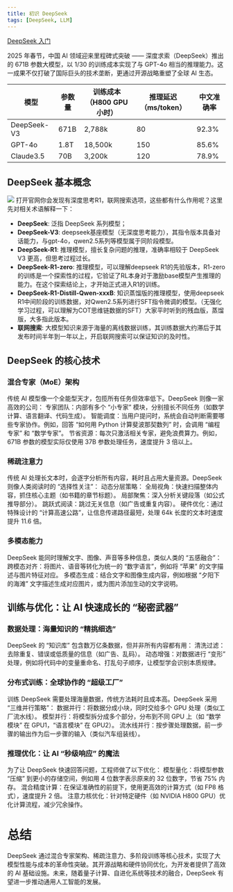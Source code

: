 ```yaml
---
title: 初识 DeepSeek
tags: [DeepSeek, LLM]
---
```


[DeepSeek 入门](https://scc.ustc.edu.cn/_upload/article/files/bd/11/edc7c00b4726b6f09c82d41cb3d5/7fed3cfc-7ff4-40cd-8762-e5e62913d6b8.pdf)

2025 年春节，中国 AI 领域迎来里程碑式突破 —— 深度求索（DeepSeek）推出的 671B 参数大模型，以 1/30 的训练成本实现了与 GPT-4o 相当的推理能力。这一成果不仅打破了国际巨头的技术垄断，更通过开源战略重塑了全球 AI 生态。


| 模型        |	参数量 |	训练成本（H800 GPU 小时） |	推理延迟（ms/token）|	中文准确率 |
|----        | --    | --                         | --                | -- |
|DeepSeek-V3 |	671B |	2,788k                   |	80	               |92.3%|
|GPT-4o	     | 1.8T	 |18,500k	                 |150                |85.6%|
|Claude3.5	 | 70B	 |3,200k                     |120	              |78.9%|

## DeepSeek 基本概念
![](https://cdn.jsdelivr.net/gh/0326/imgs@main/blog/20250426163926352.png)
打开官网你会发现有深度思考R1，联网搜索选项，这些都有什么作用呢？这里先对相关术语解释一下：
- **DeepSeek**: 泛指 DeepSeek 系列模型；
- **DeepSeek-V3**: deepseek基座模型（无深度思考能力），其指令版本具备对话能力，与gpt-4o，qwen2.5系列等模型属于同阶段模型。
- **DeepSeek-R1**: 推理模型，擅长复杂问题的推理，准确率相较于 DeepSeek V3 更高，但思考过程过长。
- **DeepSeek-R1-zero**: 推理模型，可以理解deepseek R1的先验版本，R1-zero的训练是一个探索性的过程，它验证了RL本身对于激励base模型产生推理的能力。在这个探索结论上，才开始正式进入R1的训练。
- **DeepSeek-R1-Distill-Qwen-xxxB**: 知识蒸馏版的推理模型，使用deepseek R1中间阶段的训练数据，对Qwen2.5系列进行SFT指令微调的模型。（无强化学习过程，可以理解为COT思维链数据的SFT）大家平时听到的残血版，蒸馏版，大多指此版本。
- **联网搜索**: 大模型知识来源于海量的离线数据训练，其训练数据大约滞后于其发布时间半年到一年以上，开启联网搜索可以保证知识的及时性。


## DeepSeek 的核心技术
### 混合专家（MoE）架构
传统 AI 模型像一个全能型天才，包揽所有任务但效率低下。DeepSeek 则像一家高效的公司：
专家团队：内部有多个 “小专家” 模块，分别擅长不同任务（如数学计算、语言翻译、代码生成）。
智能调度：当用户提问时，系统会自动判断需要哪些专家协作。例如，回答 “如何用 Python 计算斐波那契数列” 时，会调用 “编程专家” 和 “数学专家”。
节省资源：每次只激活相关专家，避免浪费算力。例如，671B 参数的模型实际仅使用 37B 参数处理任务，速度提升 3 倍以上。

### 稀疏注意力
传统 AI 处理长文本时，会逐字分析所有内容，耗时且占用大量资源。DeepSeek 则像人类阅读时的 “选择性关注”：
动态分层策略：
全局视角：快速扫描整体内容，抓住核心主题（如书籍的章节标题）。
局部聚焦：深入分析关键段落（如公式推导部分）。
跳跃式阅读：跳过无关信息（如广告或重复内容）。
硬件优化：通过特殊设计的 “计算高速公路”，让信息传递路径最短，处理 64k 长度的文本时速度提升 11.6 倍。

### 多模态能力
DeepSeek 能同时理解文字、图像、声音等多种信息，类似人类的 “五感融合”：
跨模态对齐：将图片、语音等转化为统一的 “数字语言”，例如将 “苹果” 的文字描述与图片特征对应。
多模态生成：结合文字和图像生成内容，例如根据 “夕阳下的海滩” 文字描述生成对应图片，或为图片添加生动的文字说明。


## 训练与优化：让 AI 快速成长的 “秘密武器”
### 数据处理：海量知识的 “精挑细选”
DeepSeek 的 “知识库” 包含数万亿条数据，但并非所有内容都有用：
清洗过滤：去除重复、错误或低质量的信息（如广告、乱码）。
动态增强：对数据进行 “变形” 处理，例如将代码中的变量重命名、打乱句子顺序，让模型学会识别本质规律。

### 分布式训练：全球协作的 “超级工厂”
训练 DeepSeek 需要处理海量数据，传统方法耗时且成本高。DeepSeek 采用 “三维并行策略”：
数据并行：将数据分成小块，同时交给多个 GPU 处理（类似工厂流水线）。
模型并行：将模型拆分成多个部分，分布到不同 GPU 上（如 “数学模块” 在 GPU1，“语言模块” 在 GPU2）。
流水线并行：按步骤处理数据，前一步骤的输出作为后一步骤的输入（类似汽车组装线）。

### 推理优化：让 AI “秒级响应” 的魔法
为了让 DeepSeek 快速回答问题，工程师做了以下优化：
模型量化：将模型参数 “压缩” 到更小的存储空间，例如用 4 位数字表示原来的 32 位数字，节省 75% 内存。
混合精度计算：在保证准确性的前提下，使用更高效的计算方式（如 FP8 格式），速度提升 2 倍。
注意力核优化：针对特定硬件（如 NVIDIA H800 GPU）优化计算流程，减少冗余操作。

# 总结
DeepSeek 通过混合专家架构、稀疏注意力、多阶段训练等核心技术，实现了大模型性能与成本的革命性突破。其开源战略和硬件协同优化，为开发者提供了高效的 AI 基础设施。未来，随着量子计算、自进化系统等技术的融合，DeepSeek 有望进一步推动通用人工智能的发展。